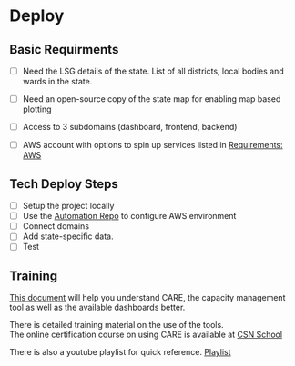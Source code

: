 # Deploy

## Basic Requirments

* [ ] Need the LSG details of the state. List of all districts, local bodies and wards in the state. 
* [ ] Need an open-source copy of the state map for enabling map based plotting
* [ ] Access to 3 subdomains \(dashboard, frontend, backend\)
* [ ] AWS account with options to spin up services listed in [Requirements: AWS](requirements-aws.md)



## Tech Deploy Steps 

* [ ] Setup the project locally 
* [ ] Use the [Automation Repo](https://github.com/coronasafe/automation) to configure AWS environment 
* [ ] Connect domains
* [ ] Add state-specific data. 
* [ ] Test 

## Training 

[This document](https://docs.google.com/document/d/1v7I53UwmusgqJD2Ckl5rJdxwTw_zuEsAcYDbfmbtIB4/edit?usp=sharing%20) will help you understand CARE, the capacity management tool as well as the available dashboards better.  
  
There is detailed training material on the use of the tools.   
The online certification course on using CARE is available at [CSN School](https://school.coronasafe.network/courses/357)   
  
There is also a youtube playlist for quick reference. [Playlist](https://www.youtube.com/playlist?list=PLf_Ch_O33Od7aMNrfW-njnKseXvI18kcI%20)

